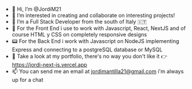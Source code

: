 - 👋 Hi, I’m @JordiM21 
- 👀 I’m interested in creating and collaborate on interesting projects!
- 🌱 I’m a Full Stack Developer from the south of Italy 🇮🇹 
- 📱  For the Front End i use to work with Javascript, React, NextJS and of course HTML y CSS on completely responsive designs
- 📟 For the Back End i work with Javascript on NodeJS implementing Express and connecting to a postgreSQL database or MySQL
- 💼 Take a look at my portfolio, there's no way you don't like it 👉 https://jordi-next-js.vercel.app
- 📫 You can send me an email at jordimantilla21@gmail.com i'm always up for a chat


